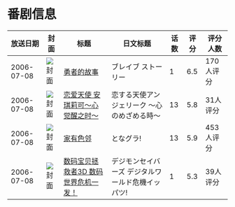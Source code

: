 # 番剧信息

|放送日期|封面|标题|日文标题|话数|评分|评分人数|
|---|---|---|---|---|---|---|
|2006-07-08|![封面](https://lain.bgm.tv/pic/cover/c/07/db/5421_6SjNm.jpg)|[勇者的故事](https://bangumi.tv/subject/5421)|ブレイブ ストーリー|1|6.5|170人评分|
|2006-07-08|![封面](https://lain.bgm.tv/pic/cover/c/9a/56/21036_4CrHH.jpg)|[恋爱天使 安琪莉可～心觉醒之时～](https://bangumi.tv/subject/21036)|恋する天使アンジェリーク 〜心のめざめる時〜|13|5.8|31人评分|
|2006-07-08|![封面](https://lain.bgm.tv/pic/cover/c/fb/22/30483_v0VV1.jpg)|[家有色邻](https://bangumi.tv/subject/30483)|となグラ!|13|5.9|453人评分|
|2006-07-08|![封面](https://lain.bgm.tv/pic/cover/c/49/e4/85215_2CLAN.jpg)|[数码宝贝拯救者3D 数码世界危机一发！](https://bangumi.tv/subject/85215)|デジモンセイバーズ デジタルワールド危機イッパツ!|1|5.3|39人评分|
